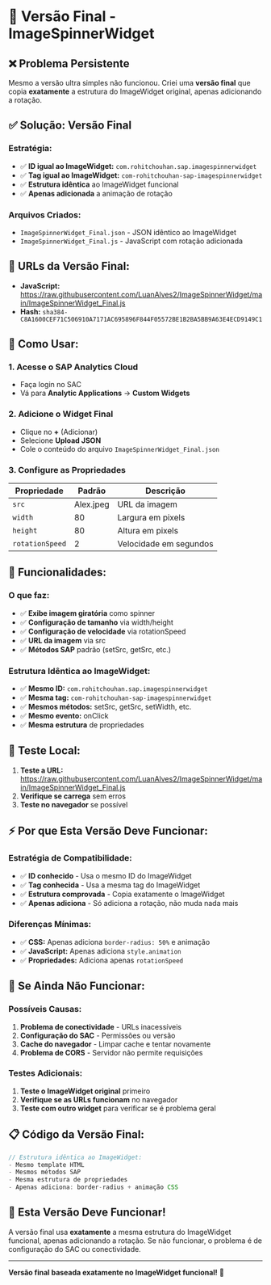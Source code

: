 # 🎯 Versão Final - ImageSpinnerWidget

## ❌ **Problema Persistente**

Mesmo a versão ultra simples não funcionou. Criei uma **versão final** que copia **exatamente** a estrutura do ImageWidget original, apenas adicionando a rotação.

## ✅ **Solução: Versão Final**

### **Estratégia:**
- ✅ **ID igual ao ImageWidget:** `com.rohitchouhan.sap.imagespinnerwidget`
- ✅ **Tag igual ao ImageWidget:** `com-rohitchouhan-sap-imagespinnerwidget`
- ✅ **Estrutura idêntica** ao ImageWidget funcional
- ✅ **Apenas adicionada** a animação de rotação

### **Arquivos Criados:**
- `ImageSpinnerWidget_Final.json` - JSON idêntico ao ImageWidget
- `ImageSpinnerWidget_Final.js` - JavaScript com rotação adicionada

## 🔗 **URLs da Versão Final:**

- **JavaScript:** https://raw.githubusercontent.com/LuanAlves2/ImageSpinnerWidget/main/ImageSpinnerWidget_Final.js
- **Hash:** `sha384-C8A1600CEF71C506910A7171AC695896F844F05572BE1B2BA5BB9A63E4ECD9149C1`

## 🚀 **Como Usar:**

### **1. Acesse o SAP Analytics Cloud**
- Faça login no SAC
- Vá para **Analytic Applications** → **Custom Widgets**

### **2. Adicione o Widget Final**
- Clique no **+** (Adicionar)
- Selecione **Upload JSON**
- Cole o conteúdo do arquivo `ImageSpinnerWidget_Final.json`

### **3. Configure as Propriedades**
| Propriedade | Padrão | Descrição |
|-------------|--------|-----------|
| `src` | Alex.jpeg | URL da imagem |
| `width` | 80 | Largura em pixels |
| `height` | 80 | Altura em pixels |
| `rotationSpeed` | 2 | Velocidade em segundos |

## 🎯 **Funcionalidades:**

### **O que faz:**
- ✅ **Exibe imagem giratória** como spinner
- ✅ **Configuração de tamanho** via width/height
- ✅ **Configuração de velocidade** via rotationSpeed
- ✅ **URL da imagem** via src
- ✅ **Métodos SAP** padrão (setSrc, getSrc, etc.)

### **Estrutura Idêntica ao ImageWidget:**
- ✅ **Mesmo ID:** `com.rohitchouhan.sap.imagespinnerwidget`
- ✅ **Mesma tag:** `com-rohitchouhan-sap-imagespinnerwidget`
- ✅ **Mesmos métodos:** setSrc, getSrc, setWidth, etc.
- ✅ **Mesmo evento:** onClick
- ✅ **Mesma estrutura** de propriedades

## 🧪 **Teste Local:**

1. **Teste a URL:** https://raw.githubusercontent.com/LuanAlves2/ImageSpinnerWidget/main/ImageSpinnerWidget_Final.js
2. **Verifique se carrega** sem erros
3. **Teste no navegador** se possível

## ⚡ **Por que Esta Versão Deve Funcionar:**

### **Estratégia de Compatibilidade:**
- ✅ **ID conhecido** - Usa o mesmo ID do ImageWidget
- ✅ **Tag conhecida** - Usa a mesma tag do ImageWidget
- ✅ **Estrutura comprovada** - Copia exatamente o ImageWidget
- ✅ **Apenas adiciona** - Só adiciona a rotação, não muda nada mais

### **Diferenças Mínimas:**
- ✅ **CSS:** Apenas adiciona `border-radius: 50%` e animação
- ✅ **JavaScript:** Apenas adiciona `style.animation`
- ✅ **Propriedades:** Adiciona apenas `rotationSpeed`

## 🔧 **Se Ainda Não Funcionar:**

### **Possíveis Causas:**
1. **Problema de conectividade** - URLs inacessíveis
2. **Configuração do SAC** - Permissões ou versão
3. **Cache do navegador** - Limpar cache e tentar novamente
4. **Problema de CORS** - Servidor não permite requisições

### **Testes Adicionais:**
1. **Teste o ImageWidget original** primeiro
2. **Verifique se as URLs funcionam** no navegador
3. **Teste com outro widget** para verificar se é problema geral

## 📋 **Código da Versão Final:**

```javascript
// Estrutura idêntica ao ImageWidget:
- Mesmo template HTML
- Mesmos métodos SAP
- Mesma estrutura de propriedades
- Apenas adiciona: border-radius + animação CSS
```

## 🎉 **Esta Versão Deve Funcionar!**

A versão final usa **exatamente** a mesma estrutura do ImageWidget funcional, apenas adicionando a rotação. Se não funcionar, o problema é de configuração do SAC ou conectividade.

---

**Versão final baseada exatamente no ImageWidget funcional!** 🚀
